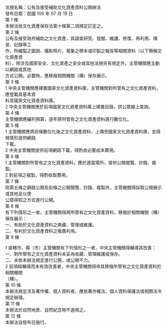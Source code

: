 法規名稱：公有及接受補助文化資產資料公開辦法  
發布日期：民國 106 年 07 月 19 日  
第 1 條  
本辦法依文化資產保存法第十條第二項規定訂定之。  
第 2 條  
公有及接受政府補助之文化資產，其調查研究、發掘、維護、修復、再利用、傳習、記錄等工  
作，所繪製之圖說、攝影照片、蒐集之標本或印製之報告等相關資料（以下簡稱文化資產資  
料），除涉及國家安全、文化資產之安全或其他法規另有規定外，主管機關應主動以網路或其他  
方式公開。必要時，應移撥相關機關（構）保存展示。  
第 3 條  
1 中央主管機關應建置國家文化資產資料庫，主管機關對所管有之文化資產資料，應登載其基本資  
料至國家文化資產資料庫。  
2 中央主管機關應於前項國家文化資產資料庫上建置目錄，供公眾線上查詢。  
第 4 條  
主管機關應編列預算，逐年將所管有之文化資產資料進行數位化。  
第 5 條  
1 主管機關應將前條數位化後之文化資產資料，上傳至國家文化資產資料庫，並得視情形提供網路  
下載。  
2 中央主管機關提供前項網路下載，得酌收必要成本費用。  
第 6 條  
1 主管機關對所管有之文化資產資料，應於適當場所，提供公開閱覽、抄錄、複製。  
2 對前項之複製，得酌收取費用。  
第 7 條  
除第五條之網路公開及前條之公開閱覽、抄錄、複製外，主管機關得採取公開展示或其他足以使  
公眾得知之方式進行公開。  
第 8 條  
有下列情形之一者，主管機關得將所管有之文化資產資料，移撥於相關機關（構）保存展示：  
一、有助於文化資產資料之典藏、管理或維護。  
二、有利於文化資產資料之推廣利用。  
第 9 條  


1 直轄市、縣（市）主管機關有下列情形之一者，中央主管機關得輔導其改善：  
一、對所管有之文化資產資料未妥為收藏、管理維護或保存。  
二、未依本辦法規定進行公開，或公開不力。  
2 前項經輔導而未有效改善者，中央主管機關得命其移撥所管有之文化資產資料於相關機關  
（構）。  
第 10 條  
本辦法規定涉及著作權、個人資料者，應依著作權法、個人資料保護法或相關法令規定辦理。  
第 11 條  
本辦法於自然地景、自然紀念物不適用之。  
第 12 條  
本辦法自發布日施行。  



